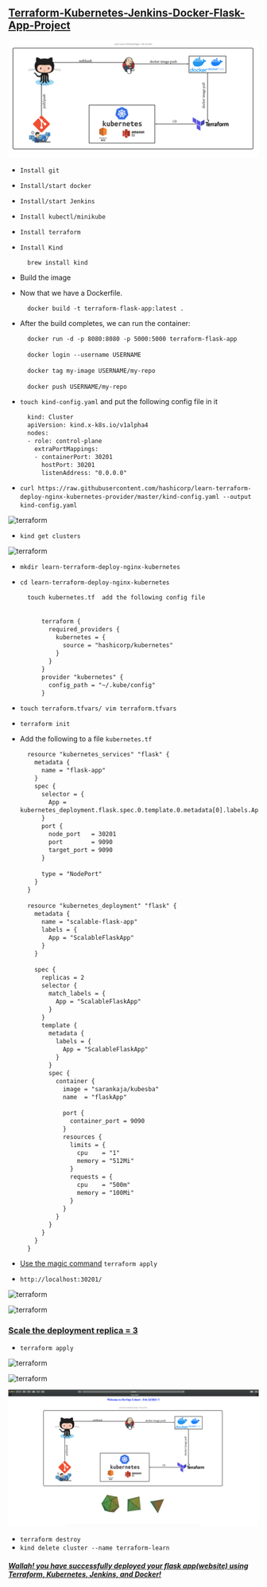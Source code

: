 ## [Terraform-Kubernetes-Jenkins-Docker-Flask-App-Project](https://github.com/simulationpoint)

![terraform](./src/flowchart/plan.png)

* `Install git`

* `Install/start docker`

* `Install/start Jenkins`
 
* `Install kubectl/minikube`

* `Install terraform`

* `Install Kind`

		brew install kind
		
		
* Build the image
		
* Now that we have a Dockerfile. 
		
		docker build -t terraform-flask-app:latest .
		
* After the build completes, we can run the container:
		
		docker run -d -p 8080:8080 -p 5000:5000 terraform-flask-app
		
		docker login --username USERNAME
		
		docker tag my-image USERNAME/my-repo

		docker push USERNAME/my-repo


		
* `touch kind-config.yaml` and put the following config file in it

		kind: Cluster
		apiVersion: kind.x-k8s.io/v1alpha4
		nodes:
		- role: control-plane
		  extraPortMappings:
		  - containerPort: 30201
		    hostPort: 30201
		    listenAddress: "0.0.0.0"



* `curl https://raw.githubusercontent.com/hashicorp/learn-terraform-deploy-nginx-kubernetes-provider/master/kind-config.yaml --output kind-config.yaml`

![terraform](./src/terraform/1.png)

* `kind get clusters`

![terraform](./src/terraform/2.png)

* `mkdir learn-terraform-deploy-nginx-kubernetes`
* `cd learn-terraform-deploy-nginx-kubernetes`

		touch kubernetes.tf  add the following config file
		
		
			terraform {
			  required_providers {
			    kubernetes = {
			      source = "hashicorp/kubernetes"
			    }
			  }
			}
			provider "kubernetes" {
			  config_path = "~/.kube/config"
			}		  
		  
* `touch terraform.tfvars/ vim terraform.tfvars`

* `terraform init`

* Add the following to a file `kubernetes.tf`

		resource "kubernetes_services" "flask" {
		  metadata {
		    name = "flask-app"
		  }
		  spec {
		    selector = {
		      App = kubernetes_deployment.flask.spec.0.template.0.metadata[0].labels.App
		    }
		    port {
		      node_port   = 30201
		      port        = 9090
		      target_port = 9090
		    }
		
		    type = "NodePort"
		  }
		}
		
		resource "kubernetes_deployment" "flask" {
		  metadata {
		    name = "scalable-flask-app"
		    labels = {
		      App = "ScalableFlaskApp"
		    }
		  }
		
		  spec {
		    replicas = 2
		    selector {
		      match_labels = {
		        App = "ScalableFlaskApp"
		      }
		    }
		    template {
		      metadata {
		        labels = {
		          App = "ScalableFlaskApp"
		        }
		      }
		      spec {
		        container {
		          image = "sarankaja/kubesba"
		          name  = "flaskApp"
		
		          port {
		            container_port = 9090
		          }
		          resources {
		            limits = {
		              cpu    = "1"
		              memory = "512Mi"
		            }
		            requests = {
		              cpu    = "500m"
		              memory = "100Mi"
		            }
		          }
		        }
		      }
		    }
		  }
	    }
				
* [Use the magic command]() `terraform apply`

* `http://localhost:30201/`

![terraform](./src/terraform/10.png)

![terraform](./src/terraform/11.png)



### [Scale the deployment replica = 3]()

* `terraform apply`

![terraform](./src/terraform/12.png)

![terraform](./src/terraform/13.png)

![terraform](./src/flaskApp/final.png)

* `terraform destroy`
* `kind delete cluster --name terraform-learn`

##### [Wallah! you have successfully deployed your flask app(website) using Terraform, Kubernetes, Jenkins, and Docker!](https://github.com/simulationpoint) 



